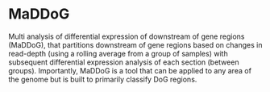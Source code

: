 # MaDDoG
Multi analysis of differential expression of downstream of gene regions (MaDDoG), that partitions downstream of gene regions based on changes in read-depth (using a rolling average from a group of samples) with subsequent differential expression analysis of each section (between groups). Importantly, MaDDoG is a tool that can be applied to any area of the genome but is built to primarily classify DoG regions.
